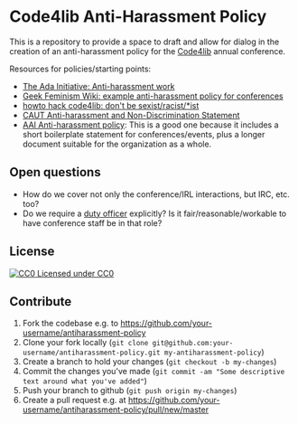 Code4lib Anti-Harassment Policy
===============================

This is a repository to provide a space to draft and allow for dialog in the creation of an anti-harassment policy for the [Code4lib](http://code4lib.org/) annual conference. 

Resources for policies/starting points:

* [The Ada Initiative: Anti-harassment work](http://adainitiative.org/what-we-do/conference-policies/)
* [Geek Feminism Wiki: example anti-harassment policy for conferences](http://geekfeminism.wikia.com/wiki/Conference_anti-harassment/Policy)
* [howto hack code4lib: don't be sexist/racist/*ist](http://wiki.code4lib.org/index.php/How_to_hack_code4lib#Don.27t_be_sexist.2Fracist.2F.2Aist)
* [CAUT Anti-harassment and Non-Discrimination Statement](https://www.caut.ca/pages.asp?page=302&lang=1)
* [AAI Anti-harassment policy](http://www.atheistalliance.org/activities/23-conventions/507-anti-harassment-policy): This is a good one because it includes a short boilerplate statement for conferences/events, plus a longer document suitable for the organization as a whole. 

## Open questions

* How do we cover not only the conference/IRL interactions, but IRC, etc. too?
* Do we require a [duty officer](http://geekfeminism.wikia.com/wiki/Conference_anti-harassment/Duty_officer) explicitly? Is it fair/reasonable/workable to have conference staff be in that role?

## License

[![CC0](http://i.creativecommons.org/p/zero/1.0/80x15.png) Licensed under CC0](http://creativecommons.org/publicdomain/zero/1.0/)

## Contribute

1. Fork the codebase e.g. to https://github.com/your-username/antiharassment-policy
1. Clone your fork locally (`git clone
git@github.com:your-username/antiharassment-policy.git my-antiharassment-policy`)
1. Create a branch to hold your changes (`git checkout -b my-changes`)
1. Commit the changes you've made (`git commit -am "Some descriptive text around
what you've added"`)
1. Push your branch to github (`git push origin my-changes`)
1. Create a pull request e.g. at https://github.com/your-username/antiharassment-policy/pull/new/master

